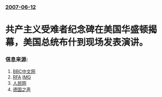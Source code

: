 ### [2007-06-12](/news/2007/06/12/index.md)

##### 
# 共产主义受难者纪念碑在美国华盛顿揭幕，美国总统布什到现场发表演讲。




### 信息来源:

1. [BBC中文网](http://news.bbc.co.uk/chinese/simp/hi/newsid_6750000/newsid_6751200/6751255.stm)
2. [RFA](https://archive.is/20070627201724/http://www.rfa.org/mandarin/shenrubaodao/2007/06/12/memorial/) [IMG](https://archive.is/pNDkY/a040befda29f77abb94ba538c65e9f9d9320323e/scr.png)
3. [人民网](http://world.people.com.cn/GB/8212/9491/77793/5861914.html)
4. [德国之声](http://www.dw-world.de/dw/article/0,2144,2607668,00.html)
